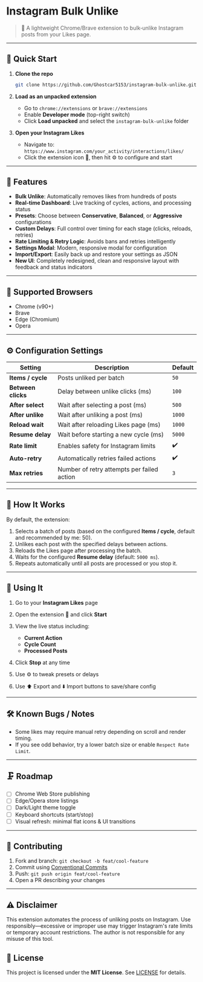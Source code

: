 # Instagram Bulk Unlike

> 🔧 A lightweight Chrome/Brave extension to bulk‑unlike Instagram posts from your Likes page.

---

## 🚀 Quick Start

1. **Clone the repo**

   ```bash
   git clone https://github.com/Ghostcar5153/instagram-bulk-unlike.git
   ```

2. **Load as an unpacked extension**

   * Go to `chrome://extensions` or `brave://extensions`
   * Enable **Developer mode** (top-right switch)
   * Click **Load unpacked** and select the `instagram-bulk-unlike` folder

3. **Open your Instagram Likes**

   * Navigate to: `https://www.instagram.com/your_activity/interactions/likes/`
   * Click the extension icon 🧩, then hit ⚙️ to configure and start

---

## 🎯 Features

* **Bulk Unlike**: Automatically removes likes from hundreds of posts
* **Real-time Dashboard**: Live tracking of cycles, actions, and processing status
* **Presets**: Choose between **Conservative**, **Balanced**, or **Aggressive** configurations
* **Custom Delays**: Full control over timing for each stage (clicks, reloads, retries)
* **Rate Limiting & Retry Logic**: Avoids bans and retries intelligently
* **Settings Modal**: Modern, responsive modal for configuration
* **Import/Export**: Easily back up and restore your settings as JSON
* **New UI**: Completely redesigned, clean and responsive layout with feedback and status indicators

---

## 💽 Supported Browsers

* Chrome (v90+)
* Brave
* Edge (Chromium)
* Opera

---

## ⚙️ Configuration Settings

| Setting            | Description                                | Default |
| ------------------ | ------------------------------------------ | ------- |
| **Items / cycle**  | Posts unliked per batch                    | `50`    |
| **Between clicks** | Delay between unlike clicks (ms)           | `100`   |
| **After select**   | Wait after selecting a post (ms)           | `500`   |
| **After unlike**   | Wait after unliking a post (ms)            | `1000`  |
| **Reload wait**    | Wait after reloading Likes page (ms)       | `1000`  |
| **Resume delay**   | Wait before starting a new cycle (ms)      | `5000`  |
| **Rate limit**     | Enables safety for Instagram limits        | ✔️      |
| **Auto-retry**     | Automatically retries failed actions       | ✔️      |
| **Max retries**    | Number of retry attempts per failed action | `3`     |

---

## 🔄 How It Works

By default, the extension:

1. Selects a batch of posts (based on the configured **Items / cycle**, default and recommended by me: 50).
2. Unlikes each post with the specified delays between actions.
3. Reloads the Likes page after processing the batch.
4. Waits for the configured **Resume delay** (default: `5000 ms`).
5. Repeats automatically until all posts are processed or you stop it.

---

## 📸 Using It

1. Go to your **Instagram Likes** page
2. Open the extension 🧩 and click **Start**
3. View the live status including:

   * **Current Action**
   * **Cycle Count**
   * **Processed Posts**
4. Click **Stop** at any time
5. Use ⚙️ to tweak presets or delays
6. Use ⬆️ Export and ⬇️ Import buttons to save/share config

---

## 🛠️ Known Bugs / Notes

* Some likes may require manual retry depending on scroll and render timing.
* If you see odd behavior, try a lower batch size or enable `Respect Rate Limit`.

---

## 🗜️ Roadmap

* [ ] Chrome Web Store publishing
* [ ] Edge/Opera store listings
* [ ] Dark/Light theme toggle
* [ ] Keyboard shortcuts (start/stop)
* [ ] Visual refresh: minimal flat icons & UI transitions

---

## 🙌 Contributing

1. Fork and branch: `git checkout -b feat/cool-feature`
2. Commit using [Conventional Commits](https://www.conventionalcommits.org/)
3. Push: `git push origin feat/cool-feature`
4. Open a PR describing your changes

---

## ⚠️ Disclaimer

This extension automates the process of unliking posts on Instagram. Use responsibly—excessive or improper use may trigger Instagram's rate limits or temporary account restrictions. The author is not responsible for any misuse of this tool.

## 📄 License

This project is licensed under the **MIT License**. See [LICENSE](LICENSE) for details.
